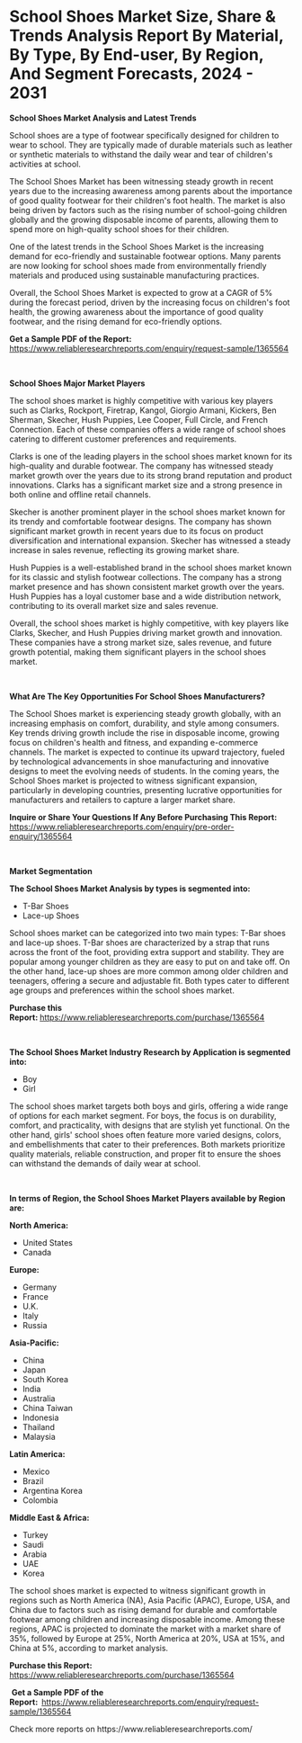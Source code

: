 <p><h1>School Shoes Market Size, Share & Trends Analysis Report By Material, By Type, By End-user, By Region, And Segment Forecasts, 2024 - 2031</h1></p><p><strong>School Shoes Market Analysis and Latest Trends</strong></p>
<p><p>School shoes are a type of footwear specifically designed for children to wear to school. They are typically made of durable materials such as leather or synthetic materials to withstand the daily wear and tear of children's activities at school.</p><p>The School Shoes Market has been witnessing steady growth in recent years due to the increasing awareness among parents about the importance of good quality footwear for their children's foot health. The market is also being driven by factors such as the rising number of school-going children globally and the growing disposable income of parents, allowing them to spend more on high-quality school shoes for their children.</p><p>One of the latest trends in the School Shoes Market is the increasing demand for eco-friendly and sustainable footwear options. Many parents are now looking for school shoes made from environmentally friendly materials and produced using sustainable manufacturing practices.</p><p>Overall, the School Shoes Market is expected to grow at a CAGR of 5% during the forecast period, driven by the increasing focus on children's foot health, the growing awareness about the importance of good quality footwear, and the rising demand for eco-friendly options.</p></p>
<p><strong>Get a Sample PDF of the Report:&nbsp;</strong> <a href="https://www.reliableresearchreports.com/enquiry/request-sample/1365564">https://www.reliableresearchreports.com/enquiry/request-sample/1365564</a></p>
<p>&nbsp;</p>
<p><strong>School Shoes Major Market Players</strong></p>
<p><p>The school shoes market is highly competitive with various key players such as Clarks, Rockport, Firetrap, Kangol, Giorgio Armani, Kickers, Ben Sherman, Skecher, Hush Puppies, Lee Cooper, Full Circle, and French Connection. Each of these companies offers a wide range of school shoes catering to different customer preferences and requirements.</p><p>Clarks is one of the leading players in the school shoes market known for its high-quality and durable footwear. The company has witnessed steady market growth over the years due to its strong brand reputation and product innovations. Clarks has a significant market size and a strong presence in both online and offline retail channels.</p><p>Skecher is another prominent player in the school shoes market known for its trendy and comfortable footwear designs. The company has shown significant market growth in recent years due to its focus on product diversification and international expansion. Skecher has witnessed a steady increase in sales revenue, reflecting its growing market share.</p><p>Hush Puppies is a well-established brand in the school shoes market known for its classic and stylish footwear collections. The company has a strong market presence and has shown consistent market growth over the years. Hush Puppies has a loyal customer base and a wide distribution network, contributing to its overall market size and sales revenue.</p><p>Overall, the school shoes market is highly competitive, with key players like Clarks, Skecher, and Hush Puppies driving market growth and innovation. These companies have a strong market size, sales revenue, and future growth potential, making them significant players in the school shoes market.</p></p>
<p>&nbsp;</p>
<p><strong>What Are The Key Opportunities For School Shoes Manufacturers?</strong></p>
<p><p>The School Shoes market is experiencing steady growth globally, with an increasing emphasis on comfort, durability, and style among consumers. Key trends driving growth include the rise in disposable income, growing focus on children's health and fitness, and expanding e-commerce channels. The market is expected to continue its upward trajectory, fueled by technological advancements in shoe manufacturing and innovative designs to meet the evolving needs of students. In the coming years, the School Shoes market is projected to witness significant expansion, particularly in developing countries, presenting lucrative opportunities for manufacturers and retailers to capture a larger market share.</p></p>
<p><strong>Inquire or Share Your Questions If Any Before Purchasing This Report:</strong> <a href="https://www.reliableresearchreports.com/enquiry/pre-order-enquiry/1365564">https://www.reliableresearchreports.com/enquiry/pre-order-enquiry/1365564</a></p>
<p>&nbsp;</p>
<p><strong>Market Segmentation</strong></p>
<p><strong>The School Shoes Market Analysis by types is segmented into:</strong></p>
<p><ul><li>T-Bar Shoes</li><li>Lace-up Shoes</li></ul></p>
<p><p>School shoes market can be categorized into two main types: T-Bar shoes and lace-up shoes. T-Bar shoes are characterized by a strap that runs across the front of the foot, providing extra support and stability. They are popular among younger children as they are easy to put on and take off. On the other hand, lace-up shoes are more common among older children and teenagers, offering a secure and adjustable fit. Both types cater to different age groups and preferences within the school shoes market.</p></p>
<p><strong>Purchase this Report:&nbsp;</strong><a href="https://www.reliableresearchreports.com/purchase/1365564">https://www.reliableresearchreports.com/purchase/1365564</a></p>
<p>&nbsp;</p>
<p><strong>The School Shoes Market Industry Research by Application is segmented into:</strong></p>
<p><ul><li>Boy</li><li>Girl</li></ul></p>
<p><p>The school shoes market targets both boys and girls, offering a wide range of options for each market segment. For boys, the focus is on durability, comfort, and practicality, with designs that are stylish yet functional. On the other hand, girls' school shoes often feature more varied designs, colors, and embellishments that cater to their preferences. Both markets prioritize quality materials, reliable construction, and proper fit to ensure the shoes can withstand the demands of daily wear at school.</p></p>
<p>&nbsp;</p>
<p><strong>In terms of Region, the School Shoes Market Players available by Region are:</strong></p>
<p>
    <p> <strong> North America: </strong>
        <ul>
            <li>United States</li>
            <li>Canada</li>
        </ul>
        </p> 
    <p> <strong> Europe: </strong>
        <ul>
            <li>Germany</li>
            <li>France</li>
            <li>U.K.</li>
            <li>Italy</li>
            <li>Russia</li>
        </ul>
        </p> 
    <p> <strong> Asia-Pacific: </strong>
        <ul>
            <li>China</li>
            <li>Japan</li>
            <li>South Korea</li>
            <li>India</li>
            <li>Australia</li>
            <li>China Taiwan</li>
            <li>Indonesia</li>
            <li>Thailand</li>
            <li>Malaysia</li>
        </ul>
        </p> 
    <p> <strong> Latin America: </strong>
        <ul>
            <li>Mexico</li>
            <li>Brazil</li>
            <li>Argentina Korea</li>
            <li>Colombia</li>
        </ul>
        </p> 
    <p> <strong> Middle East & Africa: </strong>
        <ul>
            <li>Turkey</li>
            <li>Saudi</li>
            <li>Arabia</li>
            <li>UAE</li>
            <li>Korea</li>
        </ul>
    </p>
    </p>
<p><p>The school shoes market is expected to witness significant growth in regions such as North America (NA), Asia Pacific (APAC), Europe, USA, and China due to factors such as rising demand for durable and comfortable footwear among children and increasing disposable income. Among these regions, APAC is projected to dominate the market with a market share of 35%, followed by Europe at 25%, North America at 20%, USA at 15%, and China at 5%, according to market analysis.</p></p>
<p><strong>Purchase this Report: </strong><a href="https://www.reliableresearchreports.com/purchase/1365564">https://www.reliableresearchreports.com/purchase/1365564</a></p>
<p>&nbsp;<strong>Get a Sample PDF of the Report:&nbsp;&nbsp;</strong><a href="https://www.reliableresearchreports.com/enquiry/request-sample/1365564">https://www.reliableresearchreports.com/enquiry/request-sample/1365564</a></p>
<p><strong></strong></p>
<p>Check more reports on https://www.reliableresearchreports.com/</p>